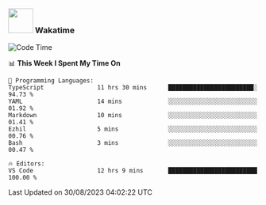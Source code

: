 ### <img src="https://media.giphy.com/media/VgCDAzcKvsR6OM0uWg/giphy.gif" width="50"> Wakatime

  <!--START_SECTION:waka-->
![Code Time](http://img.shields.io/badge/Code%20Time-1%2C444%20hrs%209%20mins-blue)

📊 **This Week I Spent My Time On** 

```text
💬 Programming Languages: 
TypeScript               11 hrs 30 mins      ████████████████████████░   94.73 % 
YAML                     14 mins             ░░░░░░░░░░░░░░░░░░░░░░░░░   01.92 % 
Markdown                 10 mins             ░░░░░░░░░░░░░░░░░░░░░░░░░   01.41 % 
Ezhil                    5 mins              ░░░░░░░░░░░░░░░░░░░░░░░░░   00.76 % 
Bash                     3 mins              ░░░░░░░░░░░░░░░░░░░░░░░░░   00.47 % 

🔥 Editors: 
VS Code                  12 hrs 9 mins       █████████████████████████   100.00 % 
```


 Last Updated on 30/08/2023 04:02:22 UTC
<!--END_SECTION:waka-->
